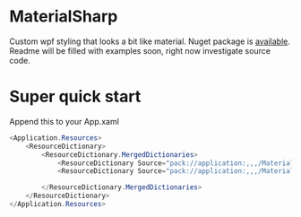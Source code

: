 # MaterialSharp
Custom wpf styling that looks a bit like material. Nuget package is [available](https://www.nuget.org/packages/MaterialSharp/). Readme will be filled with examples soon, right now investigate source code.

# Super quick start
Append this to your App.xaml
```C#
<Application.Resources>
    <ResourceDictionary>
        <ResourceDictionary.MergedDictionaries>
            <ResourceDictionary Source="pack://application:,,,/MaterialSharp;component/Colors.xaml" />
            <ResourceDictionary Source="pack://application:,,,/MaterialSharp;component/Defaults.xaml" />

        </ResourceDictionary.MergedDictionaries>
    </ResourceDictionary>
</Application.Resources>
```
